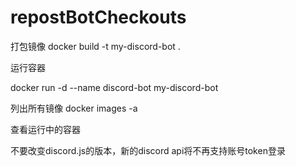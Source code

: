 # repostBotCheckouts

打包镜像
docker build -t my-discord-bot .

运行容器

docker run -d --name discord-bot my-discord-bot

列出所有镜像
docker images -a

查看运行中的容器

不要改变discord.js的版本，新的discord api将不再支持账号token登录
